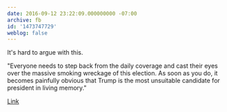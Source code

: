 ```yaml
---
date: 2016-09-12 23:22:09.000000000 -07:00
archive: fb
id: '1473747729'
weblog: false
---
```


It's hard to argue with this. 

"Everyone needs to step back from the daily coverage and cast their eyes over the massive smoking wreckage of this election. As soon as you do, it becomes painfully obvious that Trump is the most unsuitable candidate for president in living memory."

[Link](http://www.macleans.ca/news/world/an-absurd-week-in-the-two-tier-election/)
